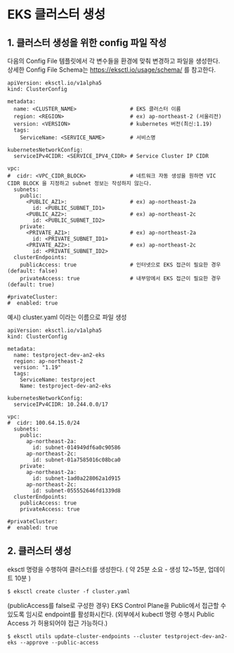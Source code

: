 # EKS 클러스터 생성
## 1. 클러스터 생성을 위한 config 파일 작성
다음의 Config File 템플릿에서 각 변수들을 환경에 맞춰 변경하고 파일을 생성한다.  
상세한 Config File Schema는 https://eksctl.io/usage/schema/ 를 참고한다.
```
apiVersion: eksctl.io/v1alpha5
kind: ClusterConfig

metadata:
  name: <CLUSTER_NAME>                 # EKS 클러스터 이름
  region: <REGION>                     # ex) ap-northeast-2 (서울리전)
  version: <VERSION>                   # kubernetes 버전(최신:1.19)
  tags:
    ServiceName: <SERVICE_NAME>        # 서비스명

kubernetesNetworkConfig:
  serviceIPv4CIDR: <SERVICE_IPV4_CIDR> # Service Cluster IP CIDR

vpc:
#  cidr: <VPC_CIDR_BLOCK>              # 네트워크 자동 생성을 원하면 VIC CIDR BLOCK 을 지정하고 subnet 정보는 작성하지 않는다.
  subnets:
    public:
      <PUBLIC_AZ1>:                    # ex) ap-northeast-2a
        id: <PUBLIC_SUBNET_ID1>
      <PUBLIC_AZ2>:                    # ex) ap-northeast-2c
        id: <PUBLIC_SUBNET_ID2>
    private:
      <PRIVATE_AZ1>:                   # ex) ap-northeast-2a
        id: <PRIVATE_SUBNET_ID1>
      <PRIVATE_AZ2>:                   # ex) ap-northeast-2c
        id: <PRIVATE_SUBNET_ID2>
  clusterEndpoints:
    publicAccess: true                 # 인터넷으로 EKS 접근이 필요한 경우(default: false)
    privateAccess: true                # 내부망에서 EKS 접근이 필요한 경우(default: true)

#privateCluster:
#  enabled: true
```
예시) cluster.yaml 이라는 이름으로 파일 생성
```
apiVersion: eksctl.io/v1alpha5
kind: ClusterConfig

metadata:
  name: testproject-dev-an2-eks
  region: ap-northeast-2
  version: "1.19"
  tags:
    ServiceName: testproject
    Name: testproject-dev-an2-eks

kubernetesNetworkConfig:
  serviceIPv4CIDR: 10.244.0.0/17

vpc:
#  cidr: 100.64.15.0/24
  subnets:
    public:
      ap-northeast-2a:
        id: subnet-014949df6a0c90586
      ap-northeast-2c:
        id: subnet-01a7585016c08bca0
    private:
      ap-northeast-2a:
        id: subnet-1ad0a228062a1d915
      ap-northeast-2c:
        id: subnet-055552646fd1339d8
  clusterEndpoints:
    publicAccess: true
    privateAccess: true

#privateCluster:
#  enabled: true
```

## 2. 클러스터 생성
eksctl 명령을 수행하여 클러스터를 생성한다. ( 약 25분 소요 - 생성 12~15분, 업데이트 10분 )
```
$ eksctl create cluster -f cluster.yaml
```
(publicAccess를 false로 구성한 경우) EKS Control Plane을 Public에서 접근할 수 있도록 임시로 endpoint를 활성화시킨다. (외부에서 kubectl 명령 수행시 Public Access 가 허용되어야 접근 가능하다.)
```
$ eksctl utils update-cluster-endpoints --cluster testproject-dev-an2-eks --approve --public-access
```
